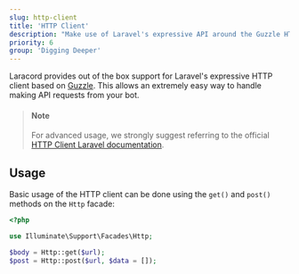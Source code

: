 ```yaml
---
slug: http-client
title: 'HTTP Client'
description: "Make use of Laravel's expressive API around the Guzzle HTTP client in your Discord bot."
priority: 6
group: 'Digging Deeper'
---
```


Laracord provides out of the box support for Laravel's expressive HTTP client based on [Guzzle](https://github.com/guzzle/guzzle). This allows an extremely easy way to handle making API requests from your bot.

> #### Note
>
> For advanced usage, we strongly suggest referring to the official [HTTP Client Laravel documentation](https://laravel.com/docs/11.x/http-client).

## Usage

Basic usage of the HTTP client can be done using the `get()` and `post()` methods on the `Http` facade:

```php
<?php

use Illuminate\Support\Facades\Http;

$body = Http::get($url);
$post = Http::post($url, $data = []);
```
